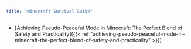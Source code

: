 ```yaml
---
title: "Minecraft Survival Guide"
---
```


- [Achieving Pseudo-Peaceful Mode in Minecraft: The Perfect Blend of Safety and Practicality]({{< ref "achieving-pseudo-peaceful-mode-in-minecraft-the-perfect-blend-of-safety-and-practicality" >}})